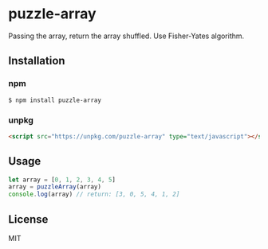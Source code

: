 # puzzle-array

Passing the array, return the array shuffled. Use Fisher-Yates algorithm.

## Installation

### npm

```
$ npm install puzzle-array
```

### unpkg

```html
<script src="https://unpkg.com/puzzle-array" type="text/javascript"></script>
```

## Usage

```javascript
let array = [0, 1, 2, 3, 4, 5]
array = puzzleArray(array)
console.log(array) // return: [3, 0, 5, 4, 1, 2]
```
## License

MIT
